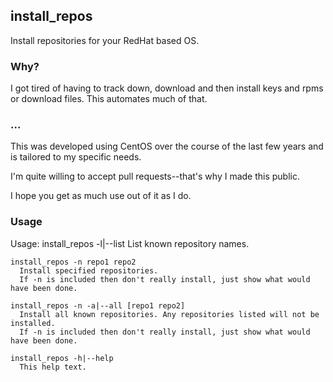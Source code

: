 ## install_repos
Install repositories for your RedHat based OS.

### Why?
I got tired of having to track down, download and then install keys and rpms
or download files. This automates much of that.

### ...
This was developed using CentOS over the course of the last few years and is
tailored to my specific needs.

I'm quite willing to accept pull requests--that's why I made this public.

I hope you get as much use out of it as I do.

### Usage
  Usage:
    install_repos -l|--list
      List known repository names.
  
    install_repos -n repo1 repo2
      Install specified repositories.
      If -n is included then don't really install, just show what would have been done.
  
    install_repos -n -a|--all [repo1 repo2]
      Install all known repositories. Any repositories listed will not be installed.
      If -n is included then don't really install, just show what would have been done.
  
    install_repos -h|--help
      This help text.
